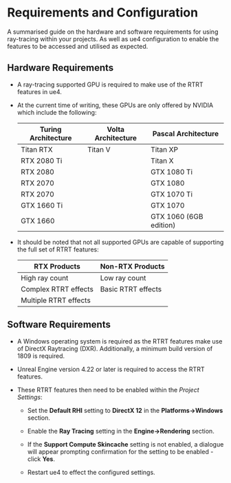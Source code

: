 # Requirements and Configuration

A summarised guide on the hardware and software requirements for using ray-tracing within your projects. As well as ue4 configuration to enable the features to be accessed and utilised as expected.

## Hardware Requirements
* A ray-tracing supported GPU is required to make use of the RTRT features in ue4.
  
* At the current time of writing, these GPUs are only offered by NVIDIA which include the following:
    
    | **Turing Architecture** | **Volta Architecture** | **Pascal Architecture** |
    |-------------------------|------------------------|-------------------------|
    |Titan RTX                |Titan V                 |Titan XP                 |
    |RTX 2080 Ti              |                        |Titan X                  |
    |RTX 2080                 |                        |GTX 1080 Ti              |
    |RTX 2070                 |                        |GTX 1080                 |
    |RTX 2070                 |                        |GTX 1070 Ti              |
    |GTX 1660 Ti              |                        |GTX 1070                 |
    |GTX 1660                 |                        |GTX 1060 (6GB edition)   |

* It should be noted that not all supported GPUs are capable of supporting the full set of RTRT features:
    
    | **RTX Products**        | **Non-RTX Products** |
    |-------------------------|------------------------|
    |High ray count           |Low ray count           |
    |Complex RTRT effects     |Basic RTRT effects      |
    |Multiple RTRT effects    |                        |

## Software Requirements
* A Windows operating system is required as the RTRT features make use of DirectX Raytracing (DXR). Additionally, a minimum build version of 1809 is required.

* Unreal Engine version 4.22 or later is required to access the RTRT features.

* These RTRT features then need to be enabled within the *Project Settings*:
  
  * Set the **Default RHI** setting to **DirectX 12** in the **Platforms->Windows** section.
  
  * Enable the **Ray Tracing** setting in the **Engine->Rendering** section.
  
  * If the **Support Compute Skincache** setting is not enabled, a dialogue will appear prompting confirmation for the setting to be enabled - click **Yes**.
  
  * Restart ue4 to effect the configured settings.
